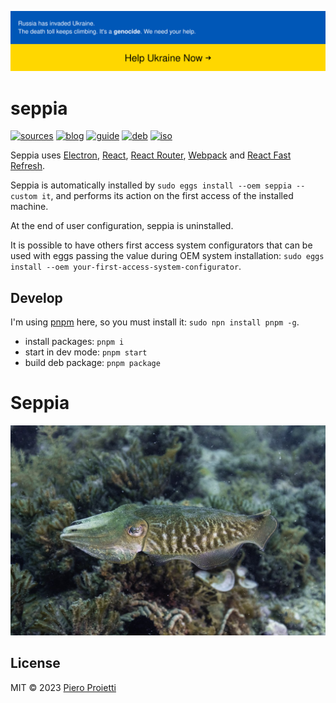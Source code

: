 [![Stand With Ukraine](https://raw.githubusercontent.com/vshymanskyy/StandWithUkraine/main/banner2-direct.svg)](https://vshymanskyy.github.io/StandWithUkraine)

seppia
=======
[![sources](https://img.shields.io/badge/github-sources-cyan)](https://github.com/pieroproietti/seppia)
[![blog](https://img.shields.io/badge/blog-penguin's%20eggs-cyan)](https://penguins-eggs.net)
[![guide](https://img.shields.io/badge/guide-penguin's%20eggs-cyan)](https://penguins-eggs.net/book/)
[![deb](https://img.shields.io/badge/deb-packages-blue)](https://sourceforge.net/projects/penguins-eggs/files/DEBS)
[![iso](https://img.shields.io/badge/iso-images-cyan)](https://sourceforge.net/projects/penguins-eggs/files/ISOS)

<p>
  Seppia uses <a href="https://electron.atom.io/">Electron</a>, <a href="https://facebook.github.io/react/">React</a>, <a href="https://github.com/reactjs/react-router">React Router</a>, <a href="https://webpack.js.org/">Webpack</a> and <a href="https://www.npmjs.com/package/react-refresh">React Fast Refresh</a>.
</p>

Seppia is automatically installed by ```sudo eggs install --oem seppia --custom it```, and performs its action on the first access of the installed machine.

At the end of user configuration, seppia is uninstalled.

It is possible to have others first access system configurators that can be used with eggs passing the value during OEM system installation: ```sudo eggs install --oem your-first-access-system-configurator```.

 ## Develop
 I'm using [pnpm](https://pnpm.io/) here, so you must install it: ```sudo npn install pnpm -g```.

 * install packages: ```pnpm i```
 * start in dev mode: ```pnpm start```
 * build deb package: ```pnpm package```

# Seppia
![seppia](assets/seppia.png)

## License

MIT © 2023 [Piero Proietti](https://github.com/pieroproietti/LICENZE)
